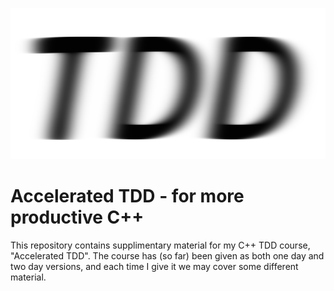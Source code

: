 ![Accelerated TDD](atdd-icon.png)

# Accelerated TDD - for more productive C++

This repository contains supplimentary material for my C++ TDD course, "Accelerated TDD".
The course has (so far) been given as both one day and two day versions,
and each time I give it we may cover some different material.
